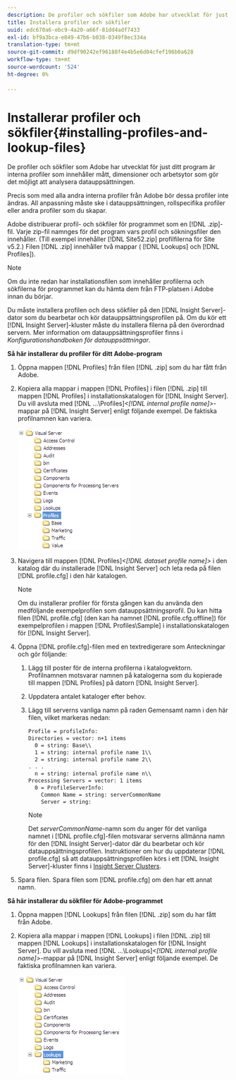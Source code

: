 ```yaml
---
description: De profiler och sökfiler som Adobe har utvecklat för just ditt program är interna profiler som innehåller mått, dimensioner och arbetsytor som gör det möjligt att analysera datauppsättningen.
title: Installera profiler och sökfiler
uuid: edc670a6-ebc9-4a20-a66f-81dd4adf7433
exl-id: bf9a3bca-e849-47b6-b038-0349f8ec334a
translation-type: tm+mt
source-git-commit: d9df90242ef96188f4e4b5e6d04cfef196b0a628
workflow-type: tm+mt
source-wordcount: '524'
ht-degree: 0%

---
```


# Installerar profiler och sökfiler{#installing-profiles-and-lookup-files}

De profiler och sökfiler som Adobe har utvecklat för just ditt program är interna profiler som innehåller mått, dimensioner och arbetsytor som gör det möjligt att analysera datauppsättningen.

Precis som med alla andra interna profiler från Adobe bör dessa profiler inte ändras. All anpassning måste ske i datauppsättningen, rollspecifika profiler eller andra profiler som du skapar.

Adobe distribuerar profil- och sökfiler för programmet som en [!DNL .zip]-fil. Varje zip-fil namnges för det program vars profil och sökningsfiler den innehåller. (Till exempel innehåller [!DNL Site52.zip] profilfilerna för Site v5.2.) Filen [!DNL .zip] innehåller två mappar ( [!DNL Lookups] och [!DNL Profiles]).

>[!NOTE]
>
>Om du inte redan har installationsfilen som innehåller profilerna och sökfilerna för programmet kan du hämta dem från FTP-platsen i Adobe innan du börjar.

Du måste installera profilen och dess sökfiler på den [!DNL Insight Server]-dator som du bearbetar och kör datauppsättningsprofilen på. Om du kör ett [!DNL Insight Server]-kluster måste du installera filerna på den överordnad servern. Mer information om datauppsättningsprofiler finns i *Konfigurationshandboken för datauppsättningar*.

**Så här installerar du profiler för ditt Adobe-program**

1. Öppna mappen [!DNL Profiles] från filen [!DNL .zip] som du har fått från Adobe.

1. Kopiera alla mappar i mappen [!DNL Profiles] i filen [!DNL .zip] till mappen [!DNL Profiles] i installationskatalogen för [!DNL Insight Server]. Du vill avsluta med  [!DNL ...\Profiles\]*&lt;[!DNL internal profile name]>*-mappar på [!DNL Insight Server] enligt följande exempel. De faktiska profilnamnen kan variera.

   ![](assets/win_installprofiles.png)

1. Navigera till mappen  [!DNL Profiles\]*&lt;[!DNL dataset profile name]>* i den katalog där du installerade [!DNL Insight Server] och leta reda på filen [!DNL profile.cfg] i den här katalogen.

   >[!NOTE]
   >
   >Om du installerar profiler för första gången kan du använda den medföljande exempelprofilen som datauppsättningsprofil. Du kan hitta filen [!DNL profile.cfg] (den kan ha namnet [!DNL profile.cfg.offline]) för exempelprofilen i mappen [!DNL Profiles\Sample] i installationskatalogen för [!DNL Insight Server].

1. Öppna [!DNL profile.cfg]-filen med en textredigerare som Anteckningar och gör följande:

   1. Lägg till poster för de interna profilerna i katalogvektorn. Profilnamnen motsvarar namnen på katalogerna som du kopierade till mappen [!DNL Profiles] på datorn [!DNL Insight Server].

   1. Uppdatera antalet kataloger efter behov.
   1. Lägg till serverns vanliga namn på raden Gemensamt namn i den här filen, vilket markeras nedan:

      ```
      Profile = profileInfo: 
      Directories = vector: n+1 items
        0 = string: Base\\
        1 = string: internal profile name 1\\
        2 = string: internal profile name 2\\
      . . .
        n = string: internal profile name n\\
      Processing Servers = vector: 1 items
        0 = ProfileServerInfo: 
          Common Name = string: serverCommonName
          Server = string: 
      ```

      >[!NOTE]
      >
      >Det *serverCommonName*-namn som du anger för det vanliga namnet i [!DNL profile.cfg]-filen motsvarar serverns allmänna namn för den [!DNL Insight Server]-dator där du bearbetar och kör datauppsättningsprofilen. Instruktioner om hur du uppdaterar [!DNL profile.cfg] så att datauppsättningsprofilen körs i ett [!DNL Insight Server]-kluster finns i [Insight Server Clusters](../../../../home/c-inst-svr/c-install-ins-svr/c-ins-svr-clstrs/c-abt-ins-svr-clsters.md).

1. Spara filen. Spara filen som [!DNL profile.cfg] om den har ett annat namn.

**Så här installerar du sökfiler för Adobe-programmet**

1. Öppna mappen [!DNL Lookups] från filen [!DNL .zip] som du har fått från Adobe.

1. Kopiera alla mappar i mappen [!DNL Lookups] i filen [!DNL .zip] till mappen [!DNL Lookups] i installationskatalogen för [!DNL Insight Server]. Du vill avsluta med  [!DNL ...\Lookups\]*&lt;[!DNL internal profile name]>*-mappar på [!DNL Insight Server] enligt följande exempel. De faktiska profilnamnen kan variera.

   ![](assets/win_installLookups.png)
